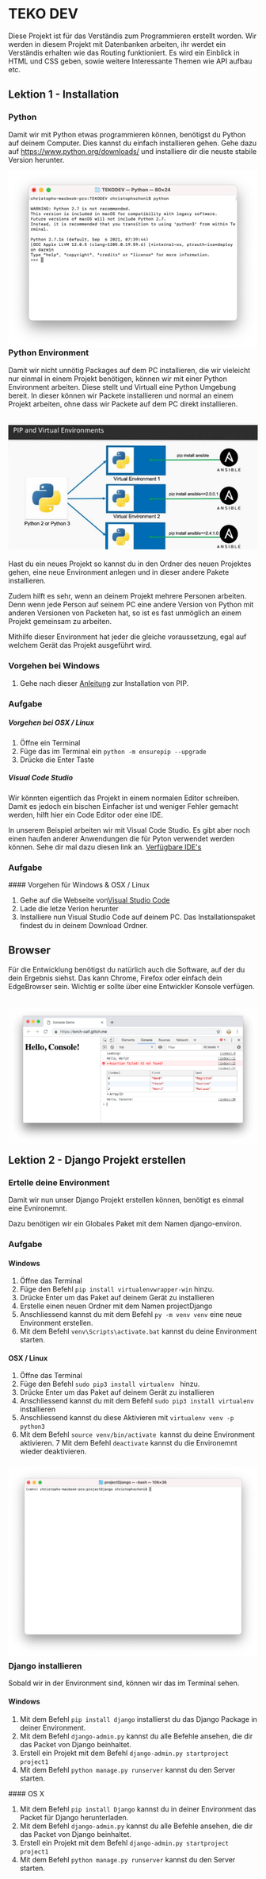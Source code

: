 # TEKO DEV
Diese Projekt ist für das Verständis zum Programmieren erstellt worden. Wir werden in diesem Projekt mit Datenbanken arbeiten, ihr werdet ein Verständis erhalten wie das Routing funktioniert. Es wird ein Einblick in HTML und CSS geben, sowie weitere Interessante Themen wie API aufbau etc. 

## Lektion 1 - Installation

### Python 
Damit wir mit Python etwas programmieren können, benötigst du Python auf deinem Computer. Dies kannst du einfach installieren gehen. Gehe dazu auf https://www.python.org/downloads/ und installiere dir die neuste stabile Version herunter.

<img src="images/print_screen_python_on_terminal.png"
     alt="Print Screen von Terminal mit aktivem Python zum überprüfen ob Python installiert ist."
     style="float: left; margin-right: 10px;" />

### Python Environment 

Damit wir nicht unnötig Packages auf dem PC installieren, die wir vieleicht nur einmal in einem Projekt benötigen, können wir mit einer Python Environment arbeiten. Diese stellt und Virtuall eine Python Umgebung bereit. In dieser können wir Packete installieren und normal an einem Projekt arbeiten, ohne dass wir Packete auf dem PC direkt installieren. 

<img src="images/virtual_environments_in_python_3.png"
     alt="Bild das aufzeigt, wie PIP von einem Python über die Environement jeweils eine eigene Instanz erstellt."
     style="float: left; margin-right: 10px; margin-bottom: 20px; margin-top: 20px;" />

Hast du ein neues Projekt so kannst du in den Ordner des neuen Projektes gehen, eine neue Environment anlegen und in dieser andere Pakete installieren. 

Zudem hilft es sehr, wenn an deinem Projekt mehrere Personen arbeiten. Denn wenn jede Person auf seinem PC eine andere Version von Python mit anderen Versionen von Packeten hat, so ist es fast unmöglich an einem Projekt gemeinsam zu arbeiten. 

Mithilfe dieser Environment hat jeder die gleiche voraussetzung, egal auf welchem Gerät das Projekt ausgeführt wird. 

### Vorgehen bei Windows
1. Gehe nach dieser [Anleitung](https://www.liquidweb.com/kb/install-pip-windows/) zur Installation von PIP.

### Aufgabe
##### Vorgehen bei OSX / Linux
1. Öffne ein Terminal 
2. Füge das im Terminal ein ``` python -m ensurepip --upgrade ```
3. Drücke die Enter Taste

##### Visual Code Studio
Wir könnten eigentlich das Projekt in einem normalen Editor schreiben. Damit es jedoch ein bischen Einfacher ist und weniger Fehler gemacht werden, hilft hier ein Code Editor oder eine IDE. 

In unserem Beispiel arbeiten wir mit Visual Code Studio. Es gibt aber noch einen haufen anderer Anwendungen die für Pyton verwendet werden können. Sehe dir mal dazu diesen link an. [Verfügbare IDE's](https://en.wikipedia.org/wiki/Source-code_editor)

### Aufgabe
#### Vorgehen für Windows & OSX / Linux
1. Gehe auf die Webseite von[Visual Studio Code](https://code.visualstudio.com/)
2. Lade die letze Verion herunter
3. Installiere nun Visual Studio Code auf deinem PC. Das Installationspaket findest du in deinem Download Ordner.


## Browser
Für die Entwicklung benötigst du natürlich auch die Software, auf der du dein Ergebnis siehst. Das kann Chrome, Firefox oder einfach dein EdgeBrowser sein. Wichtig er sollte über eine Entwickler Konsole verfügen. 

<img src="images/print_screen_google_chrome_dev_console.png"
     alt="Print Screen from Google Chrome Developer Console"
     style="float: left; margin-right: 10px; margin-bottom: 20px; margin-top: 20px;" />

## Lektion 2 - Django Projekt erstellen

### Ertelle deine Environment
Damit wir nun unser Django Projekt erstellen können, benötigt es einmal eine Evnironemnt. 

Dazu benötigen wir ein Globales Paket mit dem Namen django-environ. 

### Aufgabe

#### Windows
1. Öffne das Terminal
2. Füge den Befehl ``` pip install virtualenvwrapper-win ``` hinzu.
3. Drücke Enter um das Paket auf deinem Gerät zu installieren
4. Erstelle einen neuen Ordner mit dem Namen projectDjango
5. Anschliessend kannst du mit dem Befehl ``` py -m venv venv ``` eine neue Environment erstellen. 
6. Mit dem Befehl ``` venv\Scripts\activate.bat ``` kannst du deine Environment starten.

#### OSX / Linux
1. Öffne das Terminal
2. Füge den Befehl ``` sudo pip3 install virtualenv  ``` hinzu.
3. Drücke Enter um das Paket auf deinem Gerät zu installieren
4. Anschliessend kannst du mit dem Befehl ``` sudo pip3 install virtualenv ``` installieren
5. Anschliessend kannst du diese Aktivieren mit ``` virtualenv venv -p python3 ```
6. Mit dem Befehl ```source venv/bin/activate ```kannst du deine Environment aktivieren. 
7 Mit dem Befehl ``` deactivate ``` kannst du die Environemnt wieder deaktivieren.

<img src="images/print_screen_show_active_env.png"
     alt="Aktive Python Environment für unser Django Projekt."
     style="float: left; margin-right: 10px; margin-bottom: 10px; margin-top: 10px;" />


### Django installieren
Sobald wir in der Environment sind, können wir das im Terminal sehen. 

#### Windows
1. Mit dem Befehl ``` pip install django ``` installierst du das Django Package in deiner Environment. 
2. Mit dem Befehl ``` django-admin.py ``` kannst du alle Befehle ansehen, die dir das Packet von Django beinhaltet. 
3. Erstell ein Projekt mit dem Befehl ``` django-admin.py startproject project1 ```
4. Mit dem Befehl ``` python manage.py runserver ``` kannst du den Server starten. 

#### OS X
1. Mit dem Befehl ``` pip install Django ``` kannst du in deiner Environment das Packet für Django herunterladen. 
2. Mit dem Befehl ``` django-admin.py ``` kannst du alle Befehle ansehen, die dir das Packet von Django beinhaltet. 
3. Erstell ein Projekt mit dem Befehl ``` django-admin.py startproject project1 ```
4. Mit dem Befehl ``` python manage.py runserver ``` kannst du den Server starten. 

